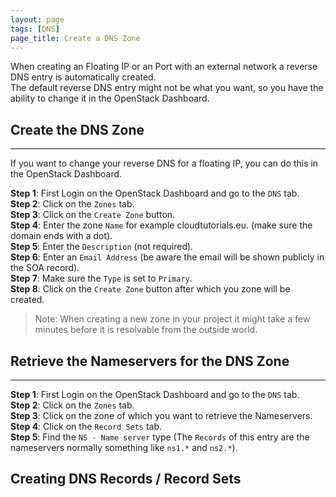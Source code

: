 ```yaml
---
layout: page
tags: [DNS]
page_title: Create a DNS Zone
---
```


When creating an Floating IP or an Port with an external network a reverse DNS entry is automatically created.  
The default reverse DNS entry might not be what you want, so you have the ability to change it in the OpenStack Dashboard.

## Create the DNS Zone
---
If you want to change your reverse DNS for a floating IP, you can do this in the OpenStack Dashboard.

**Step 1**: First Login on the OpenStack Dashboard and go to the `DNS` tab.  
**Step 2**: Click on the `Zones` tab.  
**Step 3**: Click on the `Create Zone` button.  
**Step 4**: Enter the zone `Name` for example cloudtutorials.eu. (make sure the domain ends with a dot).  
**Step 5**: Enter the `Description` (not required).  
**Step 6**: Enter an `Email Address` (be aware the email will be shown publicly in the SOA record).  
**Step 7**: Make sure the `Type` is set to `Primary`.  
**Step 8**: Click on the `Create Zone` button after which you zone will be created.

> Note: When creating a new zone in your project it might take a few minutes before it is resolvable from the outside world.

## Retrieve the Nameservers for the DNS Zone
---
**Step 1**: First Login on the OpenStack Dashboard and go to the `DNS` tab.  
**Step 2**: Click on the `Zones` tab.  
**Step 3**: Click on the zone of which you want to retrieve the Nameservers.  
**Step 4**: Click on the `Record Sets` tab.  
**Step 5**: Find the `NS - Name server` type (The `Records` of this entry are the nameservers normally something like `ns1.*` and `ns2.*`).

## Creating DNS Records / Record Sets